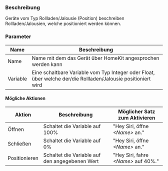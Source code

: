 ### Beschreibung

Geräte vom Typ Rollladen/Jalousie (Position) beschreiben Rollladen/Jalousien, welche positioniert werden können.

### Parameter

Name       | Beschreibung
---------- | ---------------
Name       | Name mit dem das Gerät über HomeKit angesprochen werden kann
Variable   | Eine schaltbare Variable vom Typ Integer oder Float, über welche der/die Rollladen/Jalousie positioniert wird

#### Mögliche Aktionen

Aktion               | Beschreibung                                   | Möglicher Satz zum Aktivieren
-------------------- | ---------------------------------------------- | -----------------------------
Öffnen               | Schaltet die Variable auf 100%                 | "Hey Siri, öffne _<Name\>_ an."
Schließen            | Schaltet die Variable auf 0%                   | "Hey Siri, öffne _<Name\>_ an."
Positionieren        | Schaltet die Variable auf den angegebenen Wert | "Hey Siri, fahre _<Name\>_ auf 40%."